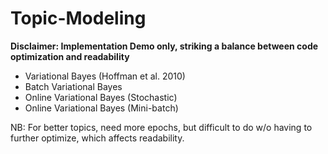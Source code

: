 # Topic-Modeling

**Disclaimer: Implementation Demo only, striking a balance between code optimization and readability**

* Variational Bayes (Hoffman et al. 2010)
 * Batch Variational Bayes
 * Online Variational Bayes (Stochastic)
 * Online Variational Bayes (Mini-batch)
 
 NB: For better topics, need more epochs, but difficult to do w/o having to further optimize, which affects readability.
